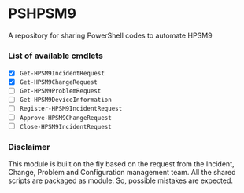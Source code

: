 # PSHPSM9
A repository for sharing PowerShell codes to automate HPSM9

### List of available cmdlets

- [x] `Get-HPSM9IncidentRequest`
- [x] `Get-HPSM9ChangeRequest`
- [ ] `Get-HPSM9ProblemRequest`
- [ ] `Get-HPSM9DeviceInformation`
- [ ] `Register-HPSM9IncidentRequest`
- [ ] `Approve-HPSM9ChangeRequest`
- [ ] `Close-HPSM9IncidentRequest`

### Disclaimer
This module is built on the fly based on the request from the Incident, Change, Problem and Configuration management team. All the shared scripts are packaged as module. So, possible mistakes are expected. 